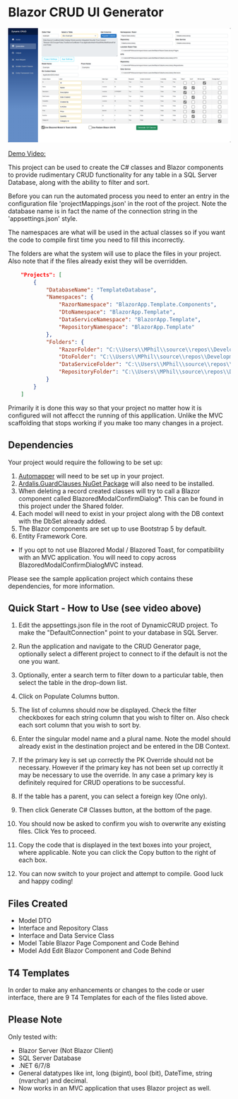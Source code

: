 # Blazor CRUD UI Generator

![screenshot](DynamicCRUD/wwwroot/images/Screenshot.png)

[Demo Video:](https://youtu.be/rJrNwR4Mf7A)


This project can be used to create the C# classes and Blazor components to provide rudimentary CRUD functionality for any table in a SQL Server Database, along with the ability to filter and sort.

Before you can run the automated process you need to enter an entry in the configuration file 'projectMappings.json' in the root of the project.  Note the database name is in fact the name of the connection string in the 'appsettings.json' style.

The namespaces are what will be used in the actual classes so if you want the code to compile first time you need to fill this incorrectly.
 
The folders are what the system will use to place the files in your project. Also note that if the files already exist they will be overridden.

```json
    "Projects": [
        {
            "DatabaseName": "TemplateDatabase",
            "Namespaces": {
                "RazorNamespace": "BlazorApp.Template.Components",
                "DtoNamespace": "BlazorApp.Template",
                "DataServiceNamespace": "BlazorApp.Template",
                "RepositoryNamespace": "BlazorApp.Template"
            },
            "Folders": {
                "RazorFolder": "C:\\Users\\MPhil\\source\\repos\\DevelopmentTemplate_24\\BlazorApp.Template\\BlazorApp.Template\\Components\\Pages",
                "DtoFolder": "C:\\Users\\MPhil\\source\\repos\\DevelopmentTemplate_24\\BlazorApp.Template\\BlazorApp.Template\\DTO",
                "DataServiceFolder": "C:\\Users\\MPhil\\source\\repos\\DevelopmentTemplate_24\\BlazorApp.Template\\BlazorApp.Template\\Services",
                "RepositoryFolder": "C:\\Users\\MPhil\\source\\repos\\DevelopmentTemplate_24\\BlazorApp.Template\\BlazorApp.Template\\Repositories"
            }
        }
    ]
```

Primarily it is done this way so that your project no matter how it is configured will not affecct the running of this appllication. Unlike the MVC scaffolding that stops working if you make too many changes in a project.

## Dependencies

Your project would require the following to be set up:

1. [Automapper](https://automapper.org/) will need to be set up in your project.
2. [Ardalis.GuardClauses NuGet Package](https://github.com/ardalis/guardclauses) will also need to be installed.
3. When deleting a record created classes will try to call a Blazor component called BlazoredModalConfirmDialog*. This can be found in this project under the Shared folder.
4. Each model will need to exist in your project along with the DB context with the DbSet already added.
5. The Blazor components are set up to use Bootstrap 5 by default.
6. Entity Framework Core.

* If you opt to not use Blazored Modal / Blazored Toast, for compatibility with an MVC application. You will need to copy across BlazoredModalConfirmDialogMVC instead.

Please see the sample application project which contains these dependencies, for more information.

## Quick Start - How to Use (see video above)

1. Edit the appsettings.json file in the root of DynamicCRUD project. To make the "DefaultConnection" point to your database in SQL Server.

2. Run the application and navigate to the CRUD Generator page, optionally select a different project to connect to if the default is not the one you want. 

3. Optionally, enter a search term to filter down to a particular table, then select the table in the drop-down list.

4. Click on Populate Columns button.

5. The list of columns should now be displayed.  Check the filter checkboxes for each string column that you wish to filter on. Also check each sort column that you wish to sort by.

6. Enter the singular model name and a plural name. Note the model should already exist in the destination project and be entered in the DB Context.

7. If the primary key is set up correctly the PK Override should not be necessary.  However if the primary key has not been set up correctly it may be necessary to use the override.  In any case a primary key is definitely required for CRUD operations to be successful.

8. If the table has a parent, you can select a foreign key (One only).

9. Then click Generate C# Classes button, at the bottom of the page.

10. You should now be asked to confirm you wish to overwrite any existing files.  Click Yes to proceed.

11. Copy the code that is displayed in the text boxes into your project, where applicable. Note you can click the Copy button to the right of each box.

12. You can now switch to your project and attempt to compile. Good luck and happy coding!

## Files Created

* Model DTO
* Interface and Repository Class
* Interface and Data Service Class
* Model Table Blazor Page Component and Code Behind
* Model Add Edit Blazor Component and Code Behind

## T4 Templates

In order to make any enhancements or changes to the code or user interface, there are 9 T4 Templates for each of the files listed above.

## Please Note

Only tested with:
* Blazor Server (Not Blazor Client)
* SQL Server Database
* .NET 6/7/8
* General datatypes like int, long (bigint), bool (bit), DateTime, string (nvarchar) and decimal.
* Now works in an MVC application that uses Blazor project as well. 
